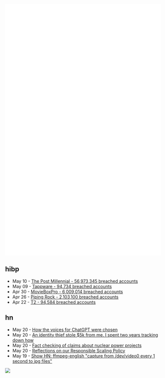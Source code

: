 ![Metrics](https://raw.githubusercontent.com/phixion/phixion/master/metrics.svg)

## hibp

<!--
for https://github.com/phixion/phixion/blob/main/.github/workflows/feeds.yml
-->
<!--START_SECTION:haveibeenpwnd-->
- May 10 - [The Post Millennial - 56,973,345 breached accounts](https://haveibeenpwned.com/PwnedWebsites#ThePostMillennial)
- May 09 - [Tappware - 94,734 breached accounts](https://haveibeenpwned.com/PwnedWebsites#Tappware)
- Apr 30 - [MovieBoxPro - 6,009,014 breached accounts](https://haveibeenpwned.com/PwnedWebsites#MovieBoxPro)
- Apr 26 - [Piping Rock - 2,103,100 breached accounts](https://haveibeenpwned.com/PwnedWebsites#PipingRock)
- Apr 22 - [T2 - 94,584 breached accounts](https://haveibeenpwned.com/PwnedWebsites#T2)
<!--END_SECTION:haveibeenpwnd-->

## hn

<!--
for https://github.com/phixion/phixion/blob/main/.github/workflows/feeds.yml
-->
<!--START_SECTION:hn-->
- May 20 - [How the voices for ChatGPT were chosen](https://openai.com/index/how-the-voices-for-chatgpt-were-chosen/)
- May 20 - [An identity thief stole $5k from me. I spent two years tracking down how](https://www.msn.com/en-us/news/crime/an-identity-thief-stole-5000-from-me-i-spent-two-years-tracking-down-how/ar-BB1mqh0b)
- May 20 - [Fact checking of claims about nuclear power projects](https://neutronbytes.com/2024/05/12/why-fact-checking-of-audacious-claims-about-nuclear-power-projects-is-important/)
- May 20 - [Reflections on our Responsible Scaling Policy](https://www.anthropic.com/news/reflections-on-our-responsible-scaling-policy)
- May 19 - [Show HN: ffmpeg-english "capture from /dev/video0 every 1 second to jpg files"](https://github.com/dheera/scripts/blob/master/ffmpeg-english)
<!--END_SECTION:hn-->

<!--
for https://yhype.me
-->
![](https://hit.yhype.me/github/profile?user_id=13013670)
